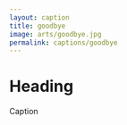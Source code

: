 ```yaml
---
layout: caption
title: goodbye
image: arts/goodbye.jpg
permalink: captions/goodbye
---
```

# Heading
Caption
